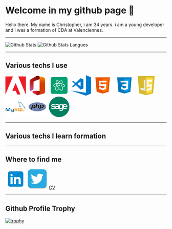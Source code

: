 # Welcome in my github page 👋

<p>
Hello there.
My name is Christopher, i am 34 years.
i am a young developer and i was a formation of CDA at Valenciennes.
</p>

---

<div>
<img height="170" src="https://github-readme-stats.vercel.app/api?username=mocquaischristopher&scount_private=true&include_all_commits=true" alt="Github Stats" />
<img src="https://github-readme-stats.vercel.app/api/top-langs/?username=mocquaischristopher&layout=compact" alt="Github Stats Langues" />
</div>

---

## Various techs I use
<p>
    <img src="./img/adobe.png" alt="Suite adobe">
    <img src="./img/office.png" alt="Suite office">
    <img src="./img/atom.png" alt="IDE atom">
    <img src="./img/vscode.png" alt="IDE vscode">
    <img src="./img/html5.png" alt="HTML5">
    <img src="./img/css3.png" alt="CSS3">
    <img src="./img/js.png" alt="JavaScript">
    <img src="./img/mysql.png" alt="MySql">
    <img src="./img/php.png" alt="PHP">
    <img src="./img/sage.png" alt="Sage (compatbilité)">
</p>

---

## Various techs I learn formation
<p>

</p>

---

## Where to find me
<p>
    <a href="https://www.linkedin.com/in/christopher-mocquais" target="_blank"><img src="./img/linkedin.png" alt="linkedin"></a>
    <a href="https://twitter.com/ChristMocquais" target="_blank"><img src="./img/twitter.png" alt="twitter"></a>
    <a href="mocquaischristopher.github.io/Site-CV/" target="_blank">CV</a>
</p>

---

## Github Profile Trophy

[![trophy](https://github-profile-trophy.vercel.app/?username=mocquaischristopher&rheme=onedark)](https://github.com/mocquaischristopher)